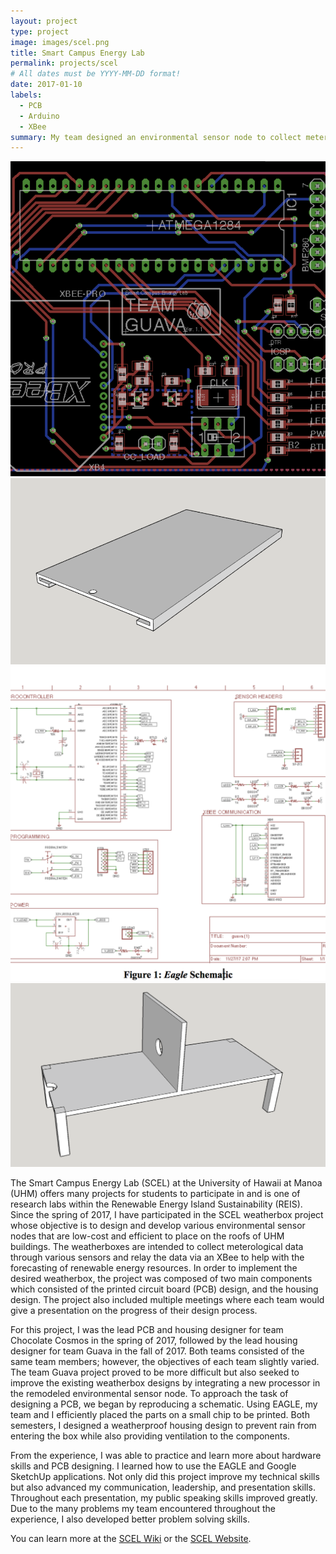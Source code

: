 ```yaml
---
layout: project
type: project
image: images/scel.png
title: Smart Campus Energy Lab
permalink: projects/scel
# All dates must be YYYY-MM-DD format!
date: 2017-01-10
labels:
  - PCB
  - Arduino
  - XBee
summary: My team designed an environmental sensor node to collect meterological data.
---
```


<div class="ui small rounded images">
  <img class="ui image" src="../images/scel.png">
  <img class="ui image" src="../images/guavalid.png">
  <img class="ui image" src="../images/schematic3.png">
  <img class="ui image" src="../images/guavashelf.png">
</div>

The Smart Campus Energy Lab (SCEL) at the University of Hawaii at Manoa (UHM) offers many projects for students to participate in and is one of research labs within the Renewable Energy Island Sustainability (REIS). Since the spring of 2017, I have participated in the SCEL weatherbox project whose objective is to design and develop various environmental sensor nodes that are low-cost and efficient to place on the roofs of UHM buildings. The weatherboxes are intended to collect meterological data through various sensors and relay the data via an XBee to help with the forecasting of renewable energy resources.  In order to implement the desired weatherbox, the project was composed of two main components which consisted of the printed circuit board (PCB) design, and the housing design. The project also included multiple meetings where each team would give a presentation on the progress of their design process. 

For this project, I was the lead PCB and housing designer for team Chocolate Cosmos in the spring of 2017, followed by the lead housing designer for team Guava in the fall of 2017. Both teams consisted of the same team members; however, the objectives of each team slightly varied. The team Guava project proved to be more difficult but also seeked to improve the existing weatherbox designs by integrating a new processor in the remodeled environmental sensor node. To approach the task of designing a PCB, we began by reproducing a schematic. Using EAGLE, my team and I efficiently placed the parts on a small chip to be printed. Both semesters, I designed a weatherproof housing design to prevent rain from entering the box while also providing ventilation to the components.  

From the experience, I was able to practice and learn more about hardware skills and PCB designing. I learned how to use the EAGLE and Google SketchUp applications. Not only did this project improve my technical skills but also advanced my communication, leadership, and presentation skills. Throughout each presentation, my public speaking skills improved greatly. Due to the many problems my team encountered throughout the experience, I also developed better problem solving skills.

You can learn more at the [SCEL Wiki](https://wiki.scel-hawaii.org/doku.php?id=weatherbox:start) or the [SCEL Website](http://scel-hawaii.org).



